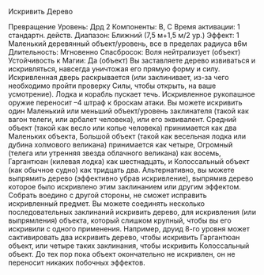 
Искривить Дерево

Превращение
Уровень: Дрд 2
Компоненты: В, С
Время активации: 1 стандартн. действ.
Диапазон: Ближний (7,5 м+1,5 м/2 ур.)
Эффект: 1 Маленький деревянный
объект/уровень, все в пределах радиуса
в6м
Длительность: Мгновенно
Спасбросок: Воля нейтрализует (объект)
Устойчивость к Магии: Да (объект)
Вы заставляете дерево извиваться и
искривляться, навсегда уничтожая его
прямую форму и силу. Искривленная
дверь раскрывается (или заклинивает,
из-за чего необходимо пройти проверку
Силы, чтобы открыть, на ваше усмотрение). Лодка и корабль пускает течь. Искривленное рукопашное оружие переносит –4 штраф к броскам атаки.
Вы можете искривить один Маленький или меньший объект/уровень заклинателя (такой как вагон телеги, или
арбалет человека), или его эквивалент.
Средний объект (такой как весло или
копье человека) принимается как два
Маленьких объекта, Большой объект
(такой как весельная лодка или дубина
холмового великана) принимается как
четыре, Огромный (телега или утренняя звезда облачного великана) как восемь, Гаргантюан (килевая лодка) как
шестнадцать, и Колоссальный объект
(как обычное судно) как тридцать два.
Альтернативно, вы можете выпрямить дерево (эффективно убрав искривление), выпрямив дерево которое было
искривлено этим заклинанием или
другим эффектом. Собрать воедино с
другой стороны, не сможет исправить
искривленный предмет.
Вы можете соединять несколько последовательных заклинаний
искривить дерево, для искривления (или выпрямления) объекта, который слишком
крупный, чтобы вы его искривили с
одного применения. Например, друид
8-го уровня может сактивировать два
искривить дерево, чтобы искривить
Гаргантюан объект, или четыре таких
заклинания, чтобы искривить Колоссальный объект. До тех пор пока объект
окончательно не искривлен, он не переносит никаких побочных эффектов.